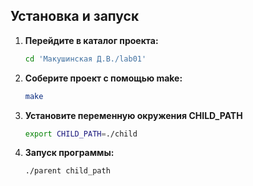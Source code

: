## Установка и запуск

1. **Перейдите в каталог проекта:**

    ```bash
    cd 'Макушинская Д.В./lab01'
    ```

2. **Соберите проект с помощью make:**

    ```bash
    make 
    ```
   
3. **Установите переменную окружения CHILD_PATH**

    ```bash
    export CHILD_PATH=./child
    ```
3. **Запуск программы:**

    ```bash
    ./parent child_path
    ```
